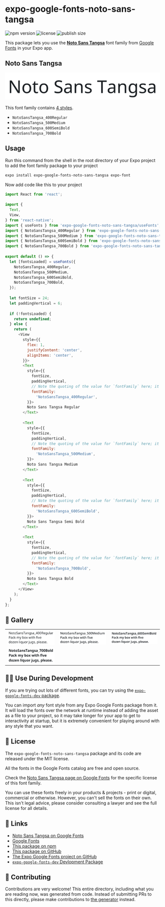 # expo-google-fonts-noto-sans-tangsa

![npm version](https://flat.badgen.net/npm/v/expo-google-fonts-noto-sans-tangsa)
![license](https://flat.badgen.net/github/license/expo/google-fonts)
![publish size](https://flat.badgen.net/packagephobia/install/expo-google-fonts-noto-sans-tangsa)

This package lets you use the [**Noto Sans Tangsa**](https://fonts.google.com/specimen/Noto+Sans+Tangsa) font family from [Google Fonts](https://fonts.google.com/) in your Expo app.

## Noto Sans Tangsa

![Noto Sans Tangsa](./font-family.png)

This font family contains [4 styles](#-gallery).

- `NotoSansTangsa_400Regular`
- `NotoSansTangsa_500Medium`
- `NotoSansTangsa_600SemiBold`
- `NotoSansTangsa_700Bold`

## Usage

Run this command from the shell in the root directory of your Expo project to add the font family package to your project
```sh
expo install expo-google-fonts-noto-sans-tangsa expo-font
```

Now add code like this to your project
```js
import React from 'react';

import {
  Text,
  View,
} from 'react-native';
import { useFonts } from 'expo-google-fonts-noto-sans-tangsa/useFonts';
import { NotoSansTangsa_400Regular } from 'expo-google-fonts-noto-sans-tangsa/400Regular';
import { NotoSansTangsa_500Medium } from 'expo-google-fonts-noto-sans-tangsa/500Medium';
import { NotoSansTangsa_600SemiBold } from 'expo-google-fonts-noto-sans-tangsa/600SemiBold';
import { NotoSansTangsa_700Bold } from 'expo-google-fonts-noto-sans-tangsa/700Bold';

export default () => {
  let [fontsLoaded] = useFonts({
    NotoSansTangsa_400Regular,
    NotoSansTangsa_500Medium,
    NotoSansTangsa_600SemiBold,
    NotoSansTangsa_700Bold,
  });

  let fontSize = 24;
  let paddingVertical = 6;

  if (!fontsLoaded) {
    return undefined;
  } else {
    return (
      <View
        style={{
          flex: 1,
          justifyContent: 'center',
          alignItems: 'center',
        }}>
        <Text
          style={{
            fontSize,
            paddingVertical,
            // Note the quoting of the value for `fontFamily` here; it expects a string!
            fontFamily:
              'NotoSansTangsa_400Regular',
          }}>
          Noto Sans Tangsa Regular
        </Text>

        <Text
          style={{
            fontSize,
            paddingVertical,
            // Note the quoting of the value for `fontFamily` here; it expects a string!
            fontFamily:
              'NotoSansTangsa_500Medium',
          }}>
          Noto Sans Tangsa Medium
        </Text>

        <Text
          style={{
            fontSize,
            paddingVertical,
            // Note the quoting of the value for `fontFamily` here; it expects a string!
            fontFamily:
              'NotoSansTangsa_600SemiBold',
          }}>
          Noto Sans Tangsa Semi Bold
        </Text>

        <Text
          style={{
            fontSize,
            paddingVertical,
            // Note the quoting of the value for `fontFamily` here; it expects a string!
            fontFamily:
              'NotoSansTangsa_700Bold',
          }}>
          Noto Sans Tangsa Bold
        </Text>
      </View>
    );
  }
};

```

## 🔡 Gallery


||||
|-|-|-|
|![NotoSansTangsa_400Regular](.//400Regular/NotoSansTangsa_400Regular.ttf.png)|![NotoSansTangsa_500Medium](.//500Medium/NotoSansTangsa_500Medium.ttf.png)|![NotoSansTangsa_600SemiBold](.//600SemiBold/NotoSansTangsa_600SemiBold.ttf.png)||
|![NotoSansTangsa_700Bold](.//700Bold/NotoSansTangsa_700Bold.ttf.png)||||


## 👩‍💻 Use During Development

If you are trying out lots of different fonts, you can try using the [`expo-google-fonts-dev` package](https://github.com/freeboub/google-fonts/tree/master/font-packages/dev#readme).

You can import *any* font style from any Expo Google Fonts package from it. It will load the fonts
over the network at runtime instead of adding the asset as a file to your project, so it may take longer
for your app to get to interactivity at startup, but it is extremely convenient
for playing around with any style that you want.

## 📖 License

The `expo-google-fonts-noto-sans-tangsa` package and its code are released under the MIT license.

All the fonts in the Google Fonts catalog are free and open source.

Check the [Noto Sans Tangsa page on Google Fonts](https://fonts.google.com/specimen/Noto+Sans+Tangsa) for the specific license of this font family.

You can use these fonts freely in your products & projects - print or digital, commercial or otherwise. However, you can't sell the fonts on their own. This isn't legal advice, please consider consulting a lawyer and see the full license for all details.

## 🔗 Links

- [Noto Sans Tangsa on Google Fonts](https://fonts.google.com/specimen/Noto+Sans+Tangsa)
- [Google Fonts](https://fonts.google.com/)
- [This package on npm](https://www.npmjs.com/package/expo-google-fonts-noto-sans-tangsa)
- [This package on GitHub](https://github.com/freeboub/google-fonts/tree/master/font-packages/noto-sans-tangsa)
- [The Expo Google Fonts project on GitHub](https://github.com/freeboub/google-fonts)
- [`expo-google-fonts-dev` Devlopment Package](https://github.com/freeboub/google-fonts/tree/master/font-packages/dev)

## 🤝 Contributing

Contributions are very welcome! This entire directory, including what you are reading now, was generated from code. Instead of submitting PRs to this directly, please make contributions to [the generator](https://github.com/freeboub/google-fonts/tree/master/packages/generator) instead.
